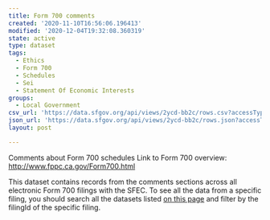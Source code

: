 ```yaml
---
title: Form 700 comments
created: '2020-11-10T16:56:06.196413'
modified: '2020-12-04T19:32:08.360319'
state: active
type: dataset
tags:
  - Ethics
  - Form 700
  - Schedules
  - Sei
  - Statement Of Economic Interests
groups:
  - Local Government
csv_url: 'https://data.sfgov.org/api/views/2ycd-bb2c/rows.csv?accessType=DOWNLOAD'
json_url: 'https://data.sfgov.org/api/views/2ycd-bb2c/rows.json?accessType=DOWNLOAD'
layout: post

---
```

Comments about Form 700 schedules
Link to Form 700 overview: http://www.fppc.ca.gov/Form700.html

This dataset contains records from the comments sections across all electronic Form 700 filings with the SFEC.  To see all the data from a specific filing, you should search all the datasets listed <a href="https://sfethics.org/disclosures/city-officer-disclosure/statement-of-economic-interests-city-officer-disclosure/data-statement-of-economic-interests">on this page</a> and filter by the filingId of the specific filing.
